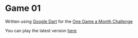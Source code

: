 # Game 01

Written using [Google Dart](http://www.dartlang.org/) for the [One Game a Month Challenge](http://www.onegameamonth.com/)

You can play the latest version [here](http://archytaus.github.com/ogam_game1)